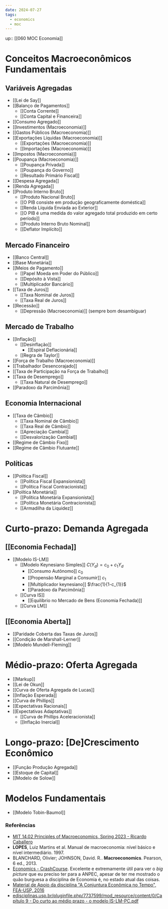 ```yaml
---
date: 2024-07-27
tags:
  - economics
  - moc
---
```

up:: [[060 MOC Economia]]

# Conceitos Macroeconômicos Fundamentais
## Variáveis Agregadas
- [[Lei de Say]]
- [[Balanço de Pagamentos]]
	- [[Conta Corrente]]
	- [[Conta Capital e Financeira]]
- [[Consumo Agregado]]
- [[Investimentos (Macroeconomia)]]
- [[Gastos Públicos (Macroeconomia)]]
- [[Exportações Líquidas (Macroeconomia)]]
	- [[Exportações (Macroeconomia)]]
	- [[Importações (Macroeconomia)]]
- [[Impostos (Macroeconomia)]]
- [[Poupança (Macroeconomia)]]
	- [[Poupança Privada]]
	- [[Poupança do Governo]]
	- [[Resultado Primário Fiscal]]
- [[Despesa Agregada]]
- [[Renda Agregada]]
- [[Produto Interno Bruto]]
	- [[Produto Nacional Bruto]]
	- [[O PIB consiste em produção geograficamente doméstica]]
	- [[Renda Líquida Enviada ao Exterior]]
	- [[O PIB é uma medida do valor agregado total produzido em certo período]]
	- [[Produto Interno Bruto Nominal]]
	- [[Deflator Implícito]]

## Mercado Financeiro
- [[Banco Central]]
- [[Base Monetária]]
- [[Meios de Pagamento]]
	- [[Papel Moeda em Poder do Público]]
	- [[Depósito à Vista]]
	- [[Multiplicador Bancário]]
- [[Taxa de Juros]]
	- [[Taxa Nominal de Juros]]
	- [[Taxa Real de Juros]]
- [[Recessão]]
	- [[Depressão (Macroeconomia)]] (sempre bom desambiguar)

## Mercado de Trabalho
- [[Inflação]]
	- [[Desinflação]]
		- [[Espiral Deflacionária]]
	- [[Regra de Taylor]]
- [[Força de Trabalho (Macroeconomia)]]
- [[Trabalhador Desencorajado]]
- [[Taxa de Participação na Força de Trabalho]]
- [[Taxa de Desemprego]]
	- [[Taxa Natural de Desemprego]]
- [[Paradoxo da Parcimônia]]

## Economia Internacional
- [[Taxa de Câmbio]]
	- [[Taxa Nominal de Câmbio]]
	- [[Taxa Real de Câmbio]]
	- [[Apreciação Cambial]]
	- [[Desvalorização Cambial]]
- [[Regime de Câmbio Fixo]]
- [[Regime de Câmbio Flutuante]]

## Políticas
- [[Política Fiscal]]
	- [[Política Fiscal Expansionista]]
	- [[Política Fiscal Contracionista]]
- [[Política Monetária]]
	- [[Política Monetária Expansionista]]
	- [[Política Monetária Contracionista]]
	- [[Armadilha da Liquidez]]

# Curto-prazo: Demanda Agregada
## [[Economia Fechada]]
- [[Modelo IS-LM]]
	- [[Modelo Keynesiano Simples]] $C(Y_{d}) = c_{0} + c_{1}Y_{d}$
		- [[Consumo Autônomo]] $c_{0}$
		- [[Propensão Marginal a Consumir]] $c_{1}$
		- [[Multiplicador keynesiano]] $\frac{1}{1-c_{1}}$
		- [[Paradoxo da Parcimônia]]
	- [[Curva IS]]
		- [[Equilíbrio no Mercado de Bens (Economia Fechada)]]
	- [[Curva LM]]

## [[Economia Aberta]]
- [[Paridade Coberta das Taxas de Juros]]
- [[Condição de Marshall-Lerner]]
- [[Modelo Mundell-Fleming]]

# Médio-prazo: Oferta Agregada
- [[Markup]]
- [[Lei de Okun]]
- [[Curva de Oferta Agregada de Lucas]]
- [[Inflação Esperada]]
- [[Curva de Phillips]]
- [[Expectativas Racionais]]
- [[Expectativas Adaptativas]]
	- [[Curva de Phillips Aceleracionista]]
	- [[Inflação Inercial]]

# Longo-prazo: [De]Crescimento Econômico
- [[Função Produção Agregada]]
- [[Estoque de Capital]]
- [[Modelo de Solow]]

# Modelos Fundamentais
- [[Modelo Tobin-Baumol]]


### Referências
- [MIT 14.02 Principles of Macroeconomics, Spring 2023 - Ricardo Caballero](https://www.youtube.com/playlist?list=PLUl4u3cNGP62EXoZ4B3_Ob7lRRwpGQxkb)
- **LOPES**, Luiz Martins et al. Manual de macroeconomia: nível básico e nível intermediário. 1997.
- BLANCHARD, Olivier; JOHNSON, David. R.. **Macroeconomics**. Pearson, 6 ed., 2013.
- [Economics - CrashCourse](https://www.youtube.com/playlist?list=PL8dPuuaLjXtPNZwz5_o_5uirJ8gQXnhEO). Excelente e extremamente útil para ver o *big picture* que eu preciso ter para a ANPEC, apesar de ter me mostrado o quão burguesa a disciplina de Economia é, no estado atual das coisas.
- [Material de Apoio da disciplina "A Conjuntura Econômica no Tempo", FEA-USP, 2016](https://drive.google.com/drive/folders/0B2CaEohUstylWU9la1lFX0Y0WDg?resourcekey=0-JaUy9WtrYGtUayDCjOfaFA)
- [edisciplinas.usp.br/pluginfile.php/7737599/mod\_resource/content/0/Capítulo 9 - Do curto ao médio prazo - o modelo IS-LM-PC.pdf](https://edisciplinas.usp.br/pluginfile.php/7737599/mod_resource/content/0/Cap%C3%ADtulo%209%20-%20Do%20curto%20ao%20m%C3%A9dio%20prazo%20-%20o%20modelo%20IS-LM-PC.pdf)